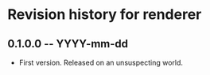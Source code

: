 # Revision history for renderer

## 0.1.0.0 -- YYYY-mm-dd

* First version. Released on an unsuspecting world.

